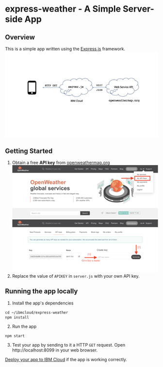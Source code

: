 # express-weather - A Simple Server-side App
## Overview
This is a simple app written using the [Express.js](https://expressjs.com) framework.
![Express-weather](graphics/381F-T01.jpg?raw=true "Weather App")

## Getting Started
1. Obtain a free **API key** from [openweathermap.org](http://openweathermap.org)
![API Key 01](graphics/API01.png?raw=true "Create API Key")
![API Key 02](graphics/API02.png?raw=true "Create API Key")
2. Replace the value of `APIKEY` in `server.js` with your own API key.

## Running the app locally
1. Install the app's dependencies
```
cd ~/ibmcloud/express-weather
npm install
```
2. Run the app 
```
npm start
```
3. Test your app by sending to it a HTTP `GET` request.  Open http://localhost:8099 in your web browser.

[Deploy your app to IBM Cloud](https://github.com/raymondwcs/ibmcloud#deploy-to-ibm-cloud) if the app is working correctly.
